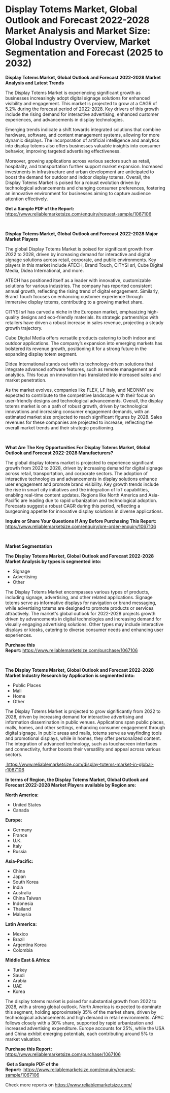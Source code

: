<p><h1>Display Totems Market, Global Outlook and Forecast 2022-2028 Market Analysis and Market Size: Global Industry Overview, Market Segmentation and Forecast (2025 to 2032)</h1></p><p><strong>Display Totems Market, Global Outlook and Forecast 2022-2028 Market Analysis and Latest Trends</strong></p>
<p><p>The Display Totems Market is experiencing significant growth as businesses increasingly adopt digital signage solutions for enhanced visibility and engagement. This market is projected to grow at a CAGR of 5.2% during the forecast period of 2022-2028. Key drivers of this growth include the rising demand for interactive advertising, enhanced customer experiences, and advancements in display technologies. </p><p>Emerging trends indicate a shift towards integrated solutions that combine hardware, software, and content management systems, allowing for more dynamic displays. The incorporation of artificial intelligence and analytics into display totems also offers businesses valuable insights into consumer behavior, improving targeted advertising effectiveness. </p><p>Moreover, growing applications across various sectors such as retail, hospitality, and transportation further support market expansion. Increased investments in infrastructure and urban development are anticipated to boost the demand for outdoor and indoor display totems. Overall, the Display Totems Market is poised for a robust evolution driven by technological advancements and changing consumer preferences, fostering an innovative environment for businesses aiming to capture audience attention effectively.</p></p>
<p><strong>Get a Sample PDF of the Report:&nbsp;</strong> <a href="https://www.reliablemarketsize.com/enquiry/request-sample/1067106?utm_campaign=2799&utm_medium=2&utm_source=Github&utm_content=ia&utm_term=21032025&utm_id=display-totems-market-global-outlook-and-forecast-2022-2028">https://www.reliablemarketsize.com/enquiry/request-sample/1067106</a></p>
<p>&nbsp;</p>
<p><strong>Display Totems Market, Global Outlook and Forecast 2022-2028 Major Market Players</strong></p>
<p><p>The global Display Totems Market is poised for significant growth from 2022 to 2028, driven by increasing demand for interactive and digital signage solutions across retail, corporate, and public environments. Key players in this market include ATECH, Brand Touch, CITYSI srl, Cube Digital Media, Didea International, and more.</p><p>ATECH has positioned itself as a leader with innovative, customizable solutions for various industries. The company has reported consistent annual growth, reflecting the rising trend of digital engagement. Similarly, Brand Touch focuses on enhancing customer experience through immersive display totems, contributing to a growing market share.</p><p>CITYSI srl has carved a niche in the European market, emphasizing high-quality designs and eco-friendly materials. Its strategic partnerships with retailers have driven a robust increase in sales revenue, projecting a steady growth trajectory.</p><p>Cube Digital Media offers versatile products catering to both indoor and outdoor applications. The company’s expansion into emerging markets has bolstered its revenue growth, positioning it for a strong future in the expanding display totem segment.</p><p>Didea International stands out with its technology-driven solutions that integrate advanced software features, such as remote management and analytics. This focus on innovation has translated into increased sales and market penetration.</p><p>As the market evolves, companies like FLEX, LF Italy, and NEONNY are expected to contribute to the competitive landscape with their focus on user-friendly designs and technological advancements. Overall, the display totems market is on a path of robust growth, driven by technological innovations and increasing consumer engagement demands, with an estimated market size projected to reach significant figures by 2028. Sales revenues for these companies are projected to increase, reflecting the overall market trends and their strategic positioning.</p></p>
<p>&nbsp;</p>
<p><strong>What Are The Key Opportunities For Display Totems Market, Global Outlook and Forecast 2022-2028 Manufacturers?</strong></p>
<p><p>The global display totems market is projected to experience significant growth from 2022 to 2028, driven by increasing demand for digital signage across retail, transportation, and corporate sectors. The adoption of interactive technologies and advancements in display solutions enhance user engagement and promote brand visibility. Key growth trends include the rise in smart city initiatives and the integration of IoT capabilities, enabling real-time content updates. Regions like North America and Asia-Pacific are leading due to rapid urbanization and technological adoption. Forecasts suggest a robust CAGR during this period, reflecting a burgeoning appetite for innovative display solutions in diverse applications.</p></p>
<p><strong>Inquire or Share Your Questions If Any Before Purchasing This Report:</strong> <a href="https://www.reliablemarketsize.com/enquiry/pre-order-enquiry/1067106?utm_campaign=2799&utm_medium=2&utm_source=Github&utm_content=ia&utm_term=21032025&utm_id=display-totems-market-global-outlook-and-forecast-2022-2028">https://www.reliablemarketsize.com/enquiry/pre-order-enquiry/1067106</a></p>
<p>&nbsp;</p>
<p><strong>Market Segmentation</strong></p>
<p><strong>The Display Totems Market, Global Outlook and Forecast 2022-2028 Market Analysis by types is segmented into:</strong></p>
<p><ul><li>Signage</li><li>Advertising</li><li>Other</li></ul></p>
<p><p>The Display Totems Market encompasses various types of products, including signage, advertising, and other related applications. Signage totems serve as informative displays for navigation or brand messaging, while advertising totems are designed to promote products or services attractively. The market's global outlook for 2022-2028 projects growth driven by advancements in digital technologies and increasing demand for visually engaging advertising solutions. Other types may include interactive displays or kiosks, catering to diverse consumer needs and enhancing user experiences.</p></p>
<p><strong>Purchase this Report:&nbsp;</strong><a href="https://www.reliablemarketsize.com/purchase/1067106?utm_campaign=2799&utm_medium=2&utm_source=Github&utm_content=ia&utm_term=21032025&utm_id=display-totems-market-global-outlook-and-forecast-2022-2028">https://www.reliablemarketsize.com/purchase/1067106</a></p>
<p>&nbsp;</p>
<p><strong>The Display Totems Market, Global Outlook and Forecast 2022-2028 Market Industry Research by Application is segmented into:</strong></p>
<p><ul><li>Public Places</li><li>Mall</li><li>Home</li><li>Other</li></ul></p>
<p><p>The Display Totems Market is projected to grow significantly from 2022 to 2028, driven by increasing demand for interactive advertising and information dissemination in public venues. Applications span public places, malls, homes, and other settings, enhancing consumer engagement through digital signage. In public areas and malls, totems serve as wayfinding tools and promotional displays, while in homes, they offer personalized content. The integration of advanced technology, such as touchscreen interfaces and connectivity, further boosts their versatility and appeal across various sectors.</p></p>
<p><a href="https://www.reliablemarketsize.com/display-totems-market-in-global-r1067106?utm_campaign=2799&utm_medium=2&utm_source=Github&utm_content=ia&utm_term=21032025&utm_id=display-totems-market-global-outlook-and-forecast-2022-2028">&nbsp;https://www.reliablemarketsize.com/display-totems-market-in-global-r1067106</a></p>
<p><strong>In terms of Region, the Display Totems Market, Global Outlook and Forecast 2022-2028 Market Players available by Region are:</strong></p>
<p>
    <p> <strong> North America: </strong>
        <ul>
            <li>United States</li>
            <li>Canada</li>
        </ul>
        </p> 
    <p> <strong> Europe: </strong>
        <ul>
            <li>Germany</li>
            <li>France</li>
            <li>U.K.</li>
            <li>Italy</li>
            <li>Russia</li>
        </ul>
        </p> 
    <p> <strong> Asia-Pacific: </strong>
        <ul>
            <li>China</li>
            <li>Japan</li>
            <li>South Korea</li>
            <li>India</li>
            <li>Australia</li>
            <li>China Taiwan</li>
            <li>Indonesia</li>
            <li>Thailand</li>
            <li>Malaysia</li>
        </ul>
        </p> 
    <p> <strong> Latin America: </strong>
        <ul>
            <li>Mexico</li>
            <li>Brazil</li>
            <li>Argentina Korea</li>
            <li>Colombia</li>
        </ul>
        </p> 
    <p> <strong> Middle East & Africa: </strong>
        <ul>
            <li>Turkey</li>
            <li>Saudi</li>
            <li>Arabia</li>
            <li>UAE</li>
            <li>Korea</li>
        </ul>
    </p>
    </p>
<p><p>The display totems market is poised for substantial growth from 2022 to 2028, with a strong global outlook. North America is expected to dominate this segment, holding approximately 35% of the market share, driven by technological advancements and high demand in retail environments. APAC follows closely with a 30% share, supported by rapid urbanization and increased advertising expenditure. Europe accounts for 25%, while the USA and China exhibit emerging potentials, each contributing around 5% to market valuation.</p></p>
<p><strong>Purchase this Report: </strong><a href="https://www.reliablemarketsize.com/purchase/1067106?utm_campaign=2799&utm_medium=2&utm_source=Github&utm_content=ia&utm_term=21032025&utm_id=display-totems-market-global-outlook-and-forecast-2022-2028">https://www.reliablemarketsize.com/purchase/1067106</a></p>
<p>&nbsp;<strong>Get a Sample PDF of the Report:&nbsp;&nbsp;</strong><a href="https://www.reliablemarketsize.com/enquiry/request-sample/1067106?utm_campaign=2799&utm_medium=2&utm_source=Github&utm_content=ia&utm_term=21032025&utm_id=display-totems-market-global-outlook-and-forecast-2022-2028">https://www.reliablemarketsize.com/enquiry/request-sample/1067106</a></p>
<p><strong></strong></p>
<p>Check more reports on <a href="https://www.reliablemarketsize.com/?utm_campaign=2799&utm_medium=2&utm_source=Github&utm_content=ia&utm_term=21032025&utm_id=display-totems-market-global-outlook-and-forecast-2022-2028">https://www.reliablemarketsize.com/</a></p>